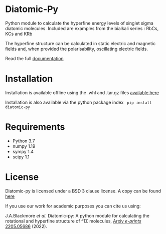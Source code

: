 # Diatomic-Py
Python module to calculate the hyperfine energy levels of singlet sigma diatomic molecules. Included are examples from the bialkali series : RbCs, KCs and KRb

The hyperfine structure can be calculated in static electric and magnetic fields and, when provided the polarisability, oscillating electric fields.

Read the full [documentation](diatomic-py.readthedocs.io)


# Installation

Installation is available offline using the .whl and .tar.gz files [available here](dist)

Installation is also available via the python package index
` pip install diatomic-py`

# Requirements
- Python 3.7
- numpy 1.19
- sympy 1.4
- scipy 1.1

# License

Diatomic-py is licensed under a BSD 3 clause license. A copy can be found [here](LICENSE)

If you use our work for academic purposes you can cite us using:

J.A.Blackmore *et al.* Diatomic-py: A python module for calculating the rotational and hyperfine structure of ^1Σ molecules, [Arxiv *e-prints* 2205.05686](https://arxiv.org/abs/2205.05686) (2022).
